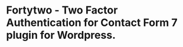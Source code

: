 Fortytwo - Two Factor Authentication for Contact Form 7 plugin for Wordpress.
==============================================================================
